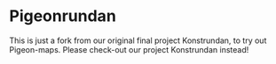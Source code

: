 # Pigeonrundan

This is just a fork from our original final project Konstrundan, to try out Pigeon-maps. Please check-out our project Konstrundan instead!

